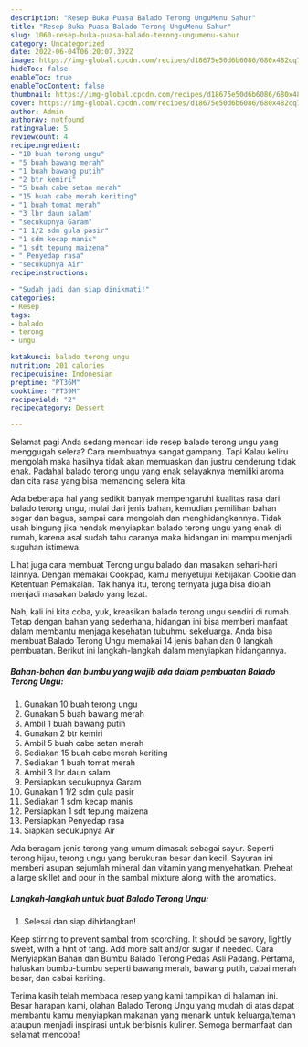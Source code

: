 ```yaml
---
description: "Resep Buka Puasa Balado Terong UnguMenu Sahur"
title: "Resep Buka Puasa Balado Terong UnguMenu Sahur"
slug: 1060-resep-buka-puasa-balado-terong-ungumenu-sahur
category: Uncategorized
date: 2022-06-04T06:20:07.392Z
image: https://img-global.cpcdn.com/recipes/d18675e50d6b6086/680x482cq70/balado-terong-ungu-foto-resep-utama.jpg
hideToc: false
enableToc: true
enableTocContent: false
thumbnail: https://img-global.cpcdn.com/recipes/d18675e50d6b6086/680x482cq70/balado-terong-ungu-foto-resep-utama.jpg
cover: https://img-global.cpcdn.com/recipes/d18675e50d6b6086/680x482cq70/balado-terong-ungu-foto-resep-utama.jpg
author: Admin
authorAv: notfound
ratingvalue: 5
reviewcount: 4
recipeingredient:
- "10 buah terong ungu"
- "5 buah bawang merah"
- "1 buah bawang putih"
- "2 btr kemiri"
- "5 buah cabe setan merah"
- "15 buah cabe merah keriting"
- "1 buah tomat merah"
- "3 lbr daun salam"
- "secukupnya Garam"
- "1 1/2 sdm gula pasir"
- "1 sdm kecap manis"
- "1 sdt tepung maizena"
- " Penyedap rasa"
- "secukupnya Air"
recipeinstructions:

- "Sudah jadi dan siap dinikmati!"
categories:
- Resep
tags:
- balado
- terong
- ungu

katakunci: balado terong ungu 
nutrition: 201 calories
recipecuisine: Indonesian
preptime: "PT36M"
cooktime: "PT39M"
recipeyield: "2"
recipecategory: Dessert

---
```



Selamat pagi Anda sedang mencari ide resep balado terong ungu yang menggugah selera? Cara membuatnya sangat gampang. Tapi Kalau keliru mengolah maka hasilnya tidak akan memuaskan dan justru cenderung tidak enak. Padahal balado terong ungu yang enak selayaknya memiliki aroma dan cita rasa yang bisa memancing selera kita.


Ada beberapa hal yang sedikit banyak mempengaruhi kualitas rasa dari balado terong ungu, mulai dari jenis bahan, kemudian pemilihan bahan segar dan bagus, sampai cara mengolah dan menghidangkannya. Tidak usah bingung jika hendak menyiapkan balado terong ungu yang enak di rumah, karena asal sudah tahu caranya maka hidangan ini mampu menjadi suguhan istimewa.

Lihat juga cara membuat Terong ungu balado dan masakan sehari-hari lainnya. Dengan memakai Cookpad, kamu menyetujui Kebijakan Cookie dan Ketentuan Pemakaian. Tak hanya itu, terong ternyata juga bisa diolah menjadi masakan balado yang lezat.


Nah, kali ini kita coba, yuk, kreasikan balado terong ungu sendiri di rumah. Tetap dengan bahan yang sederhana, hidangan ini bisa memberi manfaat dalam membantu menjaga kesehatan tubuhmu sekeluarga. Anda bisa membuat Balado Terong Ungu memakai 14 jenis bahan dan 0 langkah pembuatan. Berikut ini langkah-langkah dalam menyiapkan hidangannya.

<!--inarticleads1-->

##### Bahan-bahan dan bumbu yang wajib ada dalam pembuatan Balado Terong Ungu:

1. Gunakan 10 buah terong ungu
1. Gunakan 5 buah bawang merah
1. Ambil 1 buah bawang putih
1. Gunakan 2 btr kemiri
1. Ambil 5 buah cabe setan merah
1. Sediakan 15 buah cabe merah keriting
1. Sediakan 1 buah tomat merah
1. Ambil 3 lbr daun salam
1. Persiapkan secukupnya Garam
1. Gunakan 1 1/2 sdm gula pasir
1. Sediakan 1 sdm kecap manis
1. Persiapkan 1 sdt tepung maizena
1. Persiapkan  Penyedap rasa
1. Siapkan secukupnya Air


Ada beragam jenis terong yang umum dimasak sebagai sayur. Seperti terong hijau, terong ungu yang berukuran besar dan kecil. Sayuran ini memberi asupan sejumlah mineral dan vitamin yang menyehatkan. Preheat a large skillet and pour in the sambal mixture along with the aromatics. 

<!--inarticleads2-->

##### Langkah-langkah untuk buat Balado Terong Ungu:


1. Selesai dan siap dihidangkan!

Keep stirring to prevent sambal from scorching. It should be savory, lightly sweet, with a hint of tang. Add more salt and/or sugar if needed. Cara Menyiapkan Bahan dan Bumbu Balado Terong Pedas Asli Padang. Pertama, haluskan bumbu-bumbu seperti bawang merah, bawang putih, cabai merah besar, dan cabai keriting. 

Terima kasih telah membaca resep yang kami tampilkan di halaman ini. Besar harapan kami, olahan Balado Terong Ungu yang mudah di atas dapat membantu kamu menyiapkan makanan yang menarik untuk keluarga/teman ataupun menjadi inspirasi untuk berbisnis kuliner. Semoga bermanfaat dan selamat mencoba!
